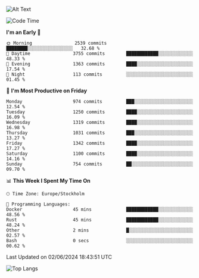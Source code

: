 ![Alt Text](https://media.tenor.com/3Gehha8RO-sAAAAC/goose-dance.gif)

<!--START_SECTION:waka-->
![Code Time](http://img.shields.io/badge/Code%20Time-159%20hrs%2048%20mins-blue)

**I'm an Early 🐤** 

```text
🌞 Morning                2539 commits        ████████░░░░░░░░░░░░░░░░░   32.68 % 
🌆 Daytime                3755 commits        ████████████░░░░░░░░░░░░░   48.33 % 
🌃 Evening                1363 commits        ████░░░░░░░░░░░░░░░░░░░░░   17.54 % 
🌙 Night                  113 commits         ░░░░░░░░░░░░░░░░░░░░░░░░░   01.45 % 
```
📅 **I'm Most Productive on Friday** 

```text
Monday                   974 commits         ███░░░░░░░░░░░░░░░░░░░░░░   12.54 % 
Tuesday                  1250 commits        ████░░░░░░░░░░░░░░░░░░░░░   16.09 % 
Wednesday                1319 commits        ████░░░░░░░░░░░░░░░░░░░░░   16.98 % 
Thursday                 1031 commits        ███░░░░░░░░░░░░░░░░░░░░░░   13.27 % 
Friday                   1342 commits        ████░░░░░░░░░░░░░░░░░░░░░   17.27 % 
Saturday                 1100 commits        ████░░░░░░░░░░░░░░░░░░░░░   14.16 % 
Sunday                   754 commits         ██░░░░░░░░░░░░░░░░░░░░░░░   09.70 % 
```


📊 **This Week I Spent My Time On** 

```text
🕑︎ Time Zone: Europe/Stockholm

💬 Programming Languages: 
Docker                   45 mins             ████████████░░░░░░░░░░░░░   48.56 % 
Rust                     45 mins             ████████████░░░░░░░░░░░░░   48.24 % 
Other                    2 mins              █░░░░░░░░░░░░░░░░░░░░░░░░   02.57 % 
Bash                     0 secs              ░░░░░░░░░░░░░░░░░░░░░░░░░   00.62 % 
```


 Last Updated on 02/06/2024 18:43:51 UTC
<!--END_SECTION:waka-->

![Top Langs](https://github-readme-stats-rose-phi.vercel.app/api/top-langs/?username=jxncted\&layout=compact&hide=c,assembly,jupyter%20notebook)
